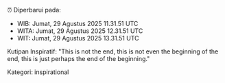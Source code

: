 ⏰ Diperbarui pada:
- WIB: Jumat, 29 Agustus 2025 11.31.51 UTC
- WITA: Jumat, 29 Agustus 2025 12.31.51 UTC
- WIT: Jumat, 29 Agustus 2025 13.31.51 UTC

Kutipan Inspiratif:
"This is not the end, this is not even the beginning of the end, this is just perhaps the end of the beginning."


Kategori: inspirational

